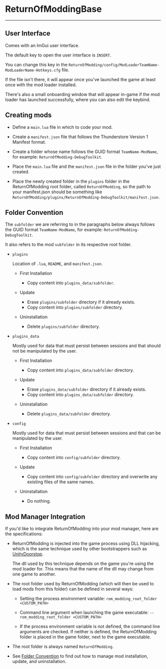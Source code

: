 # ReturnOfModdingBase

---

## User Interface

Comes with an ImGui user interface.

The default key to open the user interface is `INSERT`.

You can change this key in the `ReturnOfModding/config/ModLoaderTeamName-ModLoaderName-Hotkeys.cfg` file.

If the file isn't there, it will appear once you've launched the game at least once with the mod loader installed.

There's also a small onboarding window that will appear in-game if the mod loader has launched successfully, where you can also edit the keybind.

## Creating mods

- Define a `main.lua` file in which to code your mod.

- Create a `manifest.json` file that follows the Thunderstore Version 1 Manifest format.

- Create a folder whose name follows the GUID format `TeamName-ModName`, for example: `ReturnOfModding-DebugToolkit`.

- Place the `main.lua` file and the `manifest.json` file in the folder you've just created.

- Place the newly created folder in the `plugins` folder in the ReturnOfModding root folder, called `ReturnOfModding`, so the path to your manifest.json should be something like `ReturnOfModding/plugins/ReturnOfModding-DebugToolkit/manifest.json`.

## Folder Convention

The `subfolder` we are referring to in the paragraphs below always follows the GUID format `TeamName-ModName`, for example: `ReturnOfModding-DebugToolkit`.

It also refers to the mod `subfolder` in its respective root folder.

- `plugins`

  Location of `.lua`, `README`, and `manifest.json`.
 
  - First Installation
    - Copy content into `plugins_data/subfolder`.

  - Update
    - Erase `plugins/subfolder` directory if it already exists.
    - Copy content into `plugins/subfolder` directory.

  - Uninstallation
    - Delete `plugins/subfolder` directory.
  
- `plugins_data`

  Mostly used for data that must persist between sessions and that should not be manipulated by the user.

  - First Installation
    - Copy content into `plugins_data/subfolder` directory.

  - Update
    - Erase `plugins_data/subfolder` directory if it already exists.
    - Copy content into `plugins_data/subfolder` directory.

  - Uninstallation
    - Delete `plugins_data/subfolder` directory.

- `config`

  Mostly used for data that must persist between sessions and that can be manipulated by the user.
 
  - First Installation
    - Copy content into `config/subfolder` directory.

  - Update
    - Copy content into `config/subfolder` directory and overwrite any existing files of the same names.

  - Uninstallation
    - Do nothing.

## Mod Manager Integration

If you'd like to integrate ReturnOfModding into your mod manager, here are the specifications:

- ReturnOfModding is injected into the game process using DLL hijacking, which is the same technique used by other bootstrappers such as [UnityDoorstop](https://github.com/NeighTools/UnityDoorstop).

  The dll used by this technique depends on the game you're using the mod loader for. This means that the name of the dll may change from one game to another.

- The root folder used by ReturnOfModding (which will then be used to load mods from this folder) can be defined in several ways:

  - Setting the process environment variable: `rom_modding_root_folder <CUSTOM_PATH>`

  - Command line argument when launching the game executable: `--rom_modding_root_folder <CUSTOM_PATH>`

  - If the process environment variable is not defined, the command line arguments are checked. If neither is defined, the ReturnOfModding folder is placed in the game folder, next to the game executable.

- The root folder is always named `ReturnOfModding`.

- See [Folder Convention](#folder-convention) to find out how to manage mod installation, update, and uninstallation.
